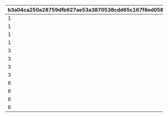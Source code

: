 |b3a04ca250a28759dfb927ae53a3870538cdd65c167f8ed05804b2d6e0bdbca2|4289106cc5073427aa194b8dbfb170d5d0833a0e3a0e977733440f3432d07ae2|d0da51b452d5405362e2a3b77f3b4e1f537fb49750a57d64cb4ffcef656a9e76|c47c8fb40e4b8b8f13bbea3f5c44bfd0b4541878c99b299247a53d6c9126d70b|
| --- | --- | --- | --- |
|1|1|0|1|
|1|2|175|1|
|1|3|420|1|
|1|4|700|1|
|3|5|1400|1|
|3|6|2100|1|
|3|7|2800|1|
|3|8|4200|1|
|6|9|6300|1|
|6|10|9100|1|
|6|11|12600|1|
|6|12|16800|1|